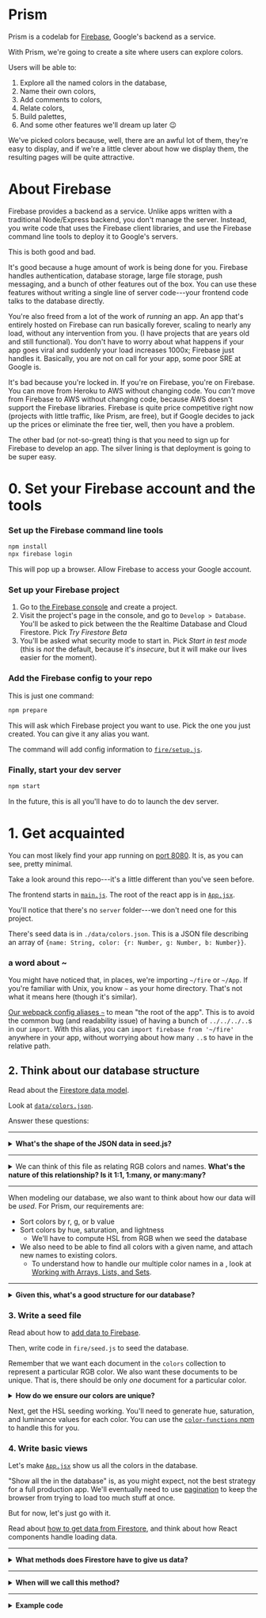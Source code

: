 # Prism

Prism is a codelab for [Firebase](https://firebase.google.com), Google's
backend as a service.

With Prism, we're going to create a site where users can explore colors.

Users will be able to:
  1. Explore all the named colors in the database,
  2. Name their own colors,
  3. Add comments to colors,
  4. Relate colors,
  5. Build palettes,
  6. And some other features we'll dream up later 😉

We've picked colors because, well, there are an awful lot of them,
they're easy to display, and if we're a little clever about how we
display them, the resulting pages will be quite attractive.

# About Firebase

Firebase provides a backend as a service. Unlike apps written with a traditional Node/Express backend, you don't manage the server. Instead,
you write code that uses the Firebase client libraries, and use the Firebase
command line tools to deploy it to Google's servers.

This is both good and bad.

It's good because a huge amount of work is being done for you. Firebase handles authentication, database storage, large file storage, push messaging, and a bunch of other features out of the box. You can use these features without writing a single line of server code---your frontend code talks to the database directly.

You're also freed from a lot of the work of *running* an app. An app that's entirely hosted on Firebase can run basically forever, scaling to nearly any load, without any intervention from you. (I have projects that are years old and still functional). You don't have to worry about what happens if your app goes viral and suddenly your load increases 1000x; Firebase just handles it. Basically, you are not on call for your app, some poor <a title='Site Reliability Engineer'>SRE</a> at Google is.

It's bad because you're locked in. If you're on Firebase, you're on Firebase. You can move from Heroku to AWS without changing code. You *can't* move from Firebase to AWS without changing code, because AWS doesn't support the Firebase libraries. Firebase is quite price competitive right now (projects with little traffic, like Prism, are free), but if Google decides to jack up the prices or eliminate the free tier, well, then you have a problem.

The other bad (or not-so-great) thing is that you need to sign up for Firebase to develop an app. The silver lining is that deployment is going to be super easy.

# 0. Set your Firebase account and the tools

### Set up the Firebase command line tools

```sh
npm install
npx firebase login
```

This will pop up a browser. Allow Firebase to access your Google account.

### Set up your Firebase project

1. Go to [the Firebase console](https://console.firebase.google.com/)
   and create a project.
2. Visit the project's page in the console, and go to `Develop > Database`.
   You'll be asked to pick between the the Realtime Database and Cloud Firestore. Pick *Try Firestore Beta*
3. You'll be asked what security mode to start in. Pick *Start in test mode* (this is *not* the default, because it's *insecure*, but it will make our lives easier for the moment).

### Add the Firebase config to your repo

This is just one command:

```sh
npm prepare
```

This will ask which Firebase project you want to use. Pick the one you just created. You can give it any alias you want.

The command will add config information to [`fire/setup.js`](./fire/setup.js).

### Finally, start your dev server

```sh
npm start
```

In the future, this is all you'll have to do to launch the dev server.

# 1. Get acquainted

You can most likely find your app running on [port 8080](http://localhost:8080). It is, as you can see, pretty minimal.

Take a look around this repo---it's a little different than you've seen before.

The frontend starts in [`main.js`](./main.js). The root of the react app
is in [`App.jsx`](./App.jsx).

You'll notice that there's no `server` folder---we don't need one for this project.

There's seed data is in `./data/colors.json`. This is a JSON file describing an array of `{name: String, color: {r: Number, g: Number, b: Number}}`.

### a word about ~
You might have noticed that, in places, we're importing `~/fire` or `~/App`. If you're familiar with Unix, you know `~` as your home directory. That's not what it means here (though it's similar).

[Our webpack config aliases `~`](./webpack.config.js#L16) to mean "the root of the app". This is to avoid the common bug (and readability issue) of having a bunch of `../../../..`s in our `import`. With this alias, you can `import firebase from '~/fire'` anywhere in your app, without worrying about how many `..`s to have in the relative path.

## 2. Think about our database structure

Read about the [Firestore data model](https://firebase.google.com/docs/firestore/data-model).

Look at [`data/colors.json`](./data/colors.json).

Answer these questions:

---

<details>
  <summary><b>What's the shape of the JSON data in seed.js?</b></summary>
  <p>
  It's an array of <code>{name: String, color: {r: Number, g: Number, b: Number}}</code>
  </p>
</details>

---

<details>
  <summary>
  We can think of this file as relating RGB colors and names. <b>What's the nature of this relationship? Is it 1:1, 1:many, or many:many?</b></summary>
  <p>
  It's a *many:many* relationship. If you look carefully at `colors.json`,
  you'll see several different `blue`s, and also several different names for
  the same RGB color.
  </p>
</details>

---

When modeling our database, we also want to think about how our data will
be *used*. For Prism, our requirements are:

- Sort colors by r, g, or b value
- Sort colors by hue, saturation, and lightness
  - We'll have to compute HSL from RGB when we seed the database
- We also need to be able to find all colors with a given name,
  and attach new names to existing colors.
  - To understand how to handle our multiple color names in a ,
  look at [Working with Arrays, Lists, and Sets](https://firebase.google.com/docs/firestore/solutions/arrays).

---

<details>
  <summary><b>Given this, what's a good structure for our database?</b></summary>
  <p>
    We'll model our colors as a collection, named <code>colors</code>, whose fields are:
    <ul>
      <li><code>red: Number</code></li>
      <li><code>green: Number</code></li>
      <li><code>blue: Number</code></li>
      <li><code>hue: Number</code></li>
      <li><code>saturation: Number</code></li>
      <li><code>luminance: Number</code></li>
      <li><code>names: Object of (name -> true)</code></li>
    </ul>
    
    Each document represents a <b>unique color</b>, with all the different <b>names</b> for the color referenced there.
  </p>
</details>

### 3. Write a seed file

Read about how to [add data to Firebase](https://firebase.google.com/docs/firestore/manage-data/add-data).

Then, write code in `fire/seed.js` to seed the database.

Remember that we want each document in the `colors` collection to
represent a particular RGB color. We also want these documents to
be unique. That is, there should be only *one* document for a particular
color.

<details>
  <summary><b>How do we ensure our colors are unique?</b></summary>
  You can create documents with a particular ID. For the seed data,
  let's use the RGB hex value as the document ID. Example for a single
  color:

  <code>
    db.collection('colors').doc('FF00FF').set({
      red: 255,
      green: 0,
      blue: 255,
      'names.fuchsia': true,
    }, {merge: true})
  </code>
  You can use the `rgb2hex` function from the [`color-functions` npm](https://www.npmjs.com/package/color-functions) to handle getting the hex
  string from an rgb color for you.
</details>

Next, get the HSL seeding working. You'll need to generate hue, saturation, and luminance values for each color. You can use the [`color-functions` npm](https://www.npmjs.com/package/color-functions) to handle this for you.

### 4. Write basic views

Let's make [`App.jsx`](./App.jsx) show us all the colors in the database.

"Show all the <X> in the database" is, as you might expect, not the
best strategy for a full production app. We'll eventually need to use
[pagination](https://firebase.google.com/docs/firestore/query-data/query-cursors)
to keep the browser from trying to load too much stuff at once.

But for now, let's just go with it.

Read about [how to get data from Firestore](https://firebase.google.com/docs/firestore/query-data/get-data),
and think about how React components handle loading data.

---

<details>
  <summary><b>What methods does Firestore have to give us data?</b></summary>
  <p>
    We can use <code>get</code> and <code>onSnapshot</code>.

    In this app, we're going to be using <code>onSnapshot</code>
    to listen for changes to the database, and update our components
    when it changes.    
  </p>
</details>

---

<details>
  <summary><b>When will we call this method?</b></summary>
  <p>
    We'll call it in the React lifecycle method
    <code>componentDidMount</code>.
  </p>
</details>

---

<details>
  <summary><b>Example code</b></summary>
  <code>
    <pre>
    export default class Colors extends React.Component {
      componentDidMount() {
        this.unsubscribe =
          db.collection('colors')
            .onSnapshot(snap =>
              this.setState({
                colors: snap.docs.map(doc => doc.data())
              }))
      }

      componentWillUnmount() {
        this.unsubscribe()
      }

      render() {
        if (!this.state) return 'Loading...'
        const {colors} = this.state
        return <div style={{
          display: 'flex',
          flexFlow: 'row wrap',
        }}> {
          colors.map(color => <div style={{
            width: '250px',
            height: '250px',
            margin: '9px',
            backgroundColor: rgb(color)
          }}>
          <pre>{JSON.stringify(color.names, 0, 2)}</pre>
          </div>)
        } </div>
      }
    }

    const rgb = color => `rgb(${color.red}, ${color.green}, ${color.blue})`
</details>

